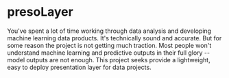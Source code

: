 # presoLayer
You've spent a lot of time working through data analysis and developing machine learning data products. It's technically sound and accurate. But for some reason the project is not getting much traction. Most people won't understand machine learning and predictive outputs in their full glory -- model outputs are not enough. This project seeks provide a lightweight, easy to deploy presentation layer for data projects. 
